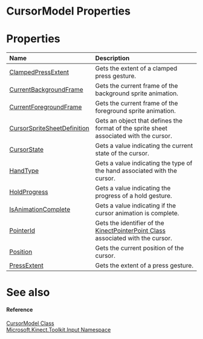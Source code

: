 CursorModel Properties  
======================  

<span id="publicpropertiesSection"></span>

Properties  
==========  

<table>
<colgroup>
<col width="30%" />
<col width="60%" />
</colgroup>
<thead>
<tr class="header">
<th align="left">Name</th>
<th align="left">Description</th>
</tr>
</thead>
<tbody>
<tr class="odd">
<td align="left"><a href="Properties/ClampedPressExtent_Property.md">ClampedPressExtent</a></td>
<td align="left">Gets the extent of a clamped press gesture.</td>
</tr>
<tr class="even">
<td align="left"><a href="Properties/CurrentBackgroundFrame.md">CurrentBackgroundFrame</a></td>
<td align="left">Gets the current frame of the background sprite animation.</td>
</tr>
<tr class="odd">
<td align="left"><a href="Properties/CurrentForegroundFrame.md">CurrentForegroundFrame</a></td>
<td align="left">Gets the current frame of the foreground sprite animation.</td>
</tr>
<tr class="even">
<td align="left"><a href="Properties/CursorSpriteSheetDefinition.md">CursorSpriteSheetDefinition</a></td>
<td align="left">Gets an object that defines the format of the sprite sheet associated with the cursor.</td>
</tr>
<tr class="odd">
<td align="left"><a href="Properties/CursorState_Property.md">CursorState</a></td>
<td align="left">Gets a value indicating the current state of the cursor.</td>
</tr>
<tr class="even">
<td align="left"><a href="Properties/HandType_Property.md">HandType</a></td>
<td align="left">Gets a value indicating the type of the hand associated with the cursor.</td>
</tr>
<tr class="odd">
<td align="left"><a href="Properties/HoldProgress_Property.md">HoldProgress</a></td>
<td align="left">Gets a value indicating the progress of a hold gesture.</td>
</tr>
<tr class="even">
<td align="left"><a href="Properties/IsAnimationComplete_Property.md">IsAnimationComplete</a></td>
<td align="left">Gets a value indicating if the cursor animation is complete.</td>
</tr>
<tr class="odd">
<td align="left"><a href="Properties/PointerId_Property.md">PointerId</a></td>
<td align="left">Gets the identifier of the <a href="../../Kinect.Input/KinectPointerPoint_Class.md">KinectPointerPoint Class</a> associated with the cursor.</td>
</tr>
<tr class="even">
<td align="left"><a href="Properties/Position_Property.md">Position</a></td>
<td align="left">Gets the current position of the cursor.</td>
</tr>
<tr class="odd">
<td align="left"><a href="Properties/PressExtent_Property.md">PressExtent</a></td>
<td align="left">Gets the extent of a press gesture.</td>
</tr>
</tbody>
</table>

<span id="ID4EI"></span>

See also  
========  

<span id="ID4EK"></span>
#### Reference  

[CursorModel Class](../CursorModel_Class.md)  
 [Microsoft.Kinect.Toolkit.Input Namespace](../../Kinect.Toolkit.Input.md)  



<!--Please do not edit the data in the comment block below.-->
<!--
TOCTitle : CursorModel Properties
RLTitle : CursorModel Properties
KeywordK : CursorModel class, properties
KeywordA : Properties.T:Microsoft.Kinect.Toolkit.Input.CursorModel
AssetID : Properties.T:Microsoft.Kinect.Toolkit.Input.CursorModel
Locale : en-us
CommunityContent : 1
TargetOS : Windows
TopicType : kbSyntax
DocSet : K4Wv2
ProjType : K4Wv2Proj
Technology : Kinect for Windows
Product : Kinect for Windows SDK v2
productversion : 20
-->
